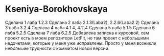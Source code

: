 # Kseniya-Borokhovskaya
Сделана 1 лаба  1.2.3
Сделана 2 лаба  2.1.3(Laba2), 2.2.6(Laba2.2)
Сделана 3 лаба  3.2.4
Сделана 4 лаба 4.1.4, 4.2.4
Сделана 5 лаба 5.1.5
Сделана 6 лаба 5.2.5
Сделана 7 лаба 6.2.5
Добавлена записка к курсовой, сам проект есть в моем репозитори LetFit, но там проект с небольшими недочетами, которые у меня уже исправлены. Просто у меня возникли небольшие трудности с коммитом новой версии.
